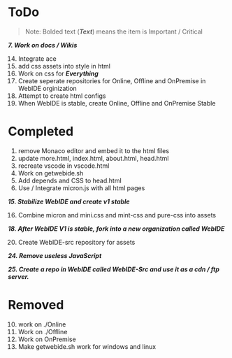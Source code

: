 # ToDo

>Note: Bolded text (***Text***) means the item is Important / Critical

***7. Work on docs / Wikis***

14. Integrate ace
17. add css assets into style in html
19. Work on css for ***Everything***
21. Create seperate repositories for Online, Offline and OnPremise in WebIDE orginization
23. Attempt to create html configs
26. When WebIDE is stable, create Online, Offline and OnPremise Stable

# Completed

1. remove Monaco editor and embed it to the html files
2. update more.html, index.html, about.html, head.html
6. recreate vscode in vscode.html
8. Work on getwebide.sh
9. Add depends and CSS to head.html
12. Use / Integrate micron.js with all html pages

***15. Stabilize WebIDE and create v1 stable***

16. Combine micron and mini.css and mint-css and pure-css into assets

***18. After WebIDE V1 is stable, fork into a new organization called WebIDE***

20. Create WebIDE-src repository for assets

***24. Remove useless JavaScript***

***25. Create a repo in WebIDE called WebIDE-Src and use it as a cdn / ftp server.***

# Removed

10. work on ./Online
11. Work on ./Offline
13. Work on OnPremise
27. Make getwebide.sh work for windows and linux
